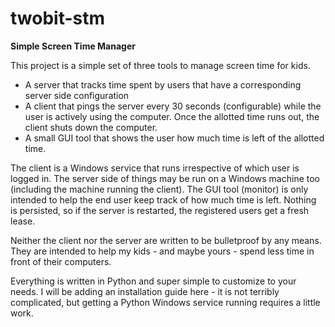 # twobit-stm
**Simple Screen Time Manager**

This project is a simple set of three tools to manage screen time for kids.
 * A server that tracks time spent by users that have a corresponding server side configuration
 * A client that pings the server every 30 seconds (configurable) while the user is actively using the computer. Once the allotted time runs out, the client shuts down the computer.
 * A small GUI tool that shows the user how much time is left of the allotted time.
  
  The client is a Windows service that runs irrespective of which user is logged in. The server side of things may be run on a Windows machine too (including the machine running the client). The GUI tool (monitor) is only intended to help the end user keep track of how much time is left. Nothing is persisted, so if the server is restarted, the registered users get a fresh lease.
  
  Neither the client nor the server are written to be bulletproof by any means. They are intended to help my kids - and maybe yours - spend less time in front of their computers.
  
  Everything is written in Python and super simple to customize to your needs. I will be adding an installation guide here - it is not terribly complicated, but getting a Python Windows service running requires a little work.
  
